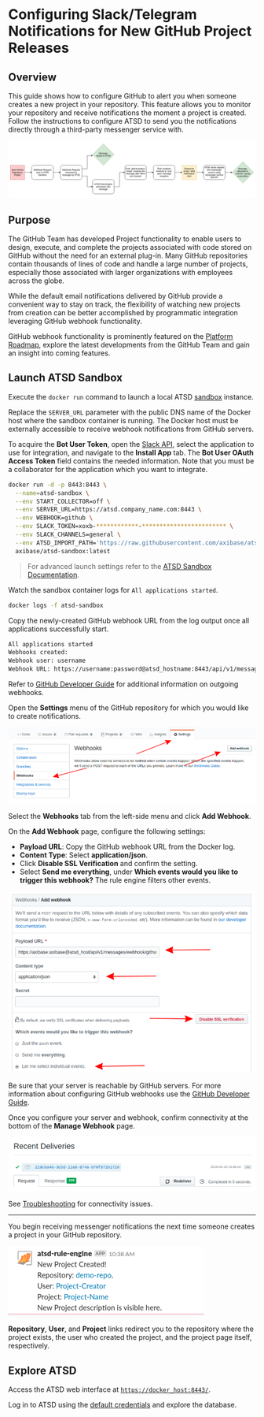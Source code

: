 # Configuring Slack/Telegram Notifications for New GitHub Project Releases

## Overview

This guide shows how to configure GitHub to alert you when someone creates a new project in your repository. This feature allows you to monitor your repository and receive notifications the moment a project is created. Follow the instructions to configure ATSD to send you the notifications directly through a third-party messenger service with.

![](./images/workflow_project.png)

## Purpose

The GitHub Team has developed Project functionality to enable users to design, execute, and complete the projects associated with code stored on GitHub without the need for an external plug-in. Many GitHub repositories contain thousands of lines of code and handle a large number of projects, especially those associated with larger organizations with employees across the globe.

While the default email notifications delivered by GitHub provide a convenient way to stay on track, the flexibility of watching new projects from creation can be better accomplished by programmatic integration leveraging GitHub webhook functionality.

GitHub webhook functionality is prominently featured on the [Platform Roadmap](https://developer.github.com/early-access/platform-roadmap/), explore the latest developments from the GitHub Team and gain an insight into coming features.

## Launch ATSD Sandbox

Execute the `docker run` command to launch a local ATSD [sandbox](https://github.com/axibase/dockers/tree/atsd-sandbox) instance.

Replace the `SERVER_URL` parameter with the public DNS name of the Docker host where the sandbox container is running. The Docker host must be externally accessible to receive webhook notifications from GitHub servers.

To acquire the **Bot User Token**, open the [Slack API](https://api.slack.com/apps), select the application to use for integration, and navigate to the **Install App** tab. The **Bot User OAuth Access Token** field contains the needed information. Note that you must be a collaborator for the application which you want to integrate.

```sh
docker run -d -p 8443:8443 \
  --name=atsd-sandbox \
  --env START_COLLECTOR=off \
  --env SERVER_URL=https://atsd.company_name.com:8443 \
  --env WEBHOOK=github \
  --env SLACK_TOKEN=xoxb-************-************************ \
  --env SLACK_CHANNELS=general \
  --env ATSD_IMPORT_PATH='https://raw.githubusercontent.com/axibase/atsd-use-cases/master/integrations/github/resources/github-project-create.xml' \
  axibase/atsd-sandbox:latest
```

> For advanced launch settings refer to the [ATSD Sandbox Documentation](https://github.com/axibase/dockers/tree/atsd-sandbox).

Watch the sandbox container logs for `All applications started`.

```sh
docker logs -f atsd-sandbox
```

Copy the newly-created GitHub webhook URL from the log output once all applications successfully start.

```txt
All applications started
Webhooks created:
Webhook user: username
Webhook URL: https://username:password@atsd_hostname:8443/api/v1/messages/webhook/github?exclude=organization.*;repository.*;*.signature;*.payload;*.sha;*.ref;*_at;*.id&include=repository.name;repository.full_name&header.tag.event=X-GitHub-Event&excludeValues=http*&debug=true
```

Refer to [GitHub Developer Guide](https://developer.github.com/webhooks/) for additional information on outgoing webhooks.

Open the **Settings** menu of the GitHub repository for which you would like to create notifications.

![](./images/repo-settings.png)

Select the **Webhooks** tab from the left-side menu and click **Add Webhook**.

On the **Add Webhook** page, configure the following settings:

* **Payload URL**: Copy the GitHub webhook URL from the Docker log.
* **Content Type**: Select **application/json**.
* Click **Disable SSL Verification** and confirm the setting.
* Select **Send me everything**, under **Which events would you like to trigger this webhook?** The rule engine filters other events.

![](./images/webhook-config.png)

Be sure that your server is reachable by GitHub servers. For more information about configuring GitHub webhooks use the [GitHub Developer Guide](https://developer.github.com/webhooks/configuring/).

Once you configure your server and webhook, confirm connectivity at the bottom of the **Manage Webhook** page.

![](./images/recent-delivery.png)

See [Troubleshooting](troubleshooting.md) for connectivity issues.

---

You begin receiving messenger notifications the next time someone creates a project in your GitHub repository.

![](./images/slack_project.png)

**Repository**, **User**, and **Project** links redirect you to the repository where the project exists, the user who created the project, and the project page itself, respectively.

## Explore ATSD

Access the ATSD web interface at [`https://docker_host:8443/`](https://github.com/axibase/dockers/tree/atsd-sandbox#exposed-ports).

Log in to ATSD using the [default credentials](https://github.com/axibase/dockers/tree/atsd-sandbox#default-credentials) and explore the database.